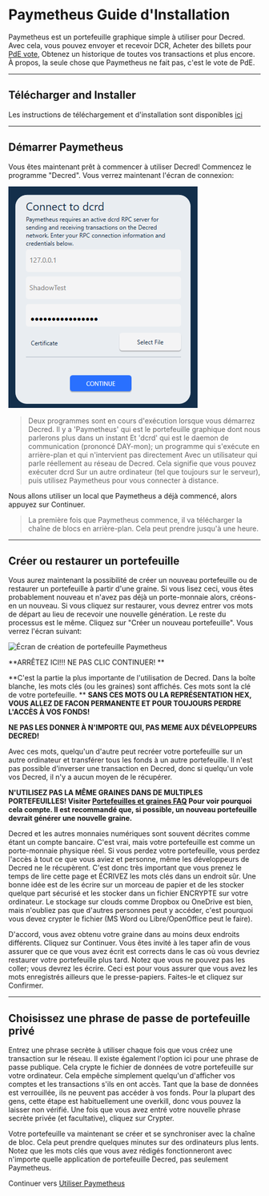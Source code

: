 # **Paymetheus Guide d'Installation** #

Paymetheus est un portefeuille graphique simple à utiliser pour Decred. Avec cela, vous pouvez envoyer et recevoir DCR,
Acheter des billets pour [PdE vote](/mining/proof-of-stake.md), Obtenez un historique de toutes vos transactions et plus encore. À propos, la seule chose que Paymetheus ne fait pas, c'est le vote de PdE.

---

## **Télécharger and Installer** ##
Les instructions de téléchargement et d'installation sont disponibles [ici](/getting-started/install-guide.md#windows-installer)

---

## **Démarrer Paymetheus** ##
Vous êtes maintenant prêt à commencer à utiliser Decred! Commencez le programme "Decred". Vous verrez maintenant l'écran de connexion:  

![Écran de connexion Paymetheus](../../img/Paymetheus-dcrd-login.png)  

>Deux programmes sont en cours d'exécution lorsque vous démarrez Decred. Il y a 'Paymetheus' qui est le portefeuille graphique dont nous parlerons plus dans un instant
> Et 'dcrd' qui est le daemon de communication (prononcé DAY-mon); un programme qui s'exécute en arrière-plan et qui n'intervient pas directement
> Avec un utilisateur qui parle réellement au réseau de Decred. Cela signifie que vous pouvez exécuter dcrd
> Sur un autre ordinateur (tel que toujours sur le serveur), puis utilisez Paymetheus pour vous connecter à distance.

Nous allons utiliser un local que Paymetheus a déjà commencé, alors appuyez sur Continuer.

> La première fois que Paymetheus commence, il va télécharger la chaîne de blocs en arrière-plan. Cela peut prendre jusqu'à une heure.

---

## **Créer ou restaurer un portefeuille** ##
Vous aurez maintenant la possibilité de créer un nouveau portefeuille ou de restaurer un portefeuille à partir d'une graine. Si vous lisez ceci, vous êtes probablement nouveau et n'avez pas déjà un porte-monnaie alors, créons-en un nouveau. Si vous cliquez sur restaurer, vous devrez entrer vos mots de départ au lieu de recevoir une nouvelle génération.
Le reste du processus est le même. Cliquez sur "Créer un nouveau portefeuille". Vous verrez l'écran suivant:

![Écran de création de portefeuille Paymetheus](/img/Paymetheus-seed-window.png)  

<i class="fa fa-exclamation-triangle"></i> **ARRÊTEZ ICI!!! NE PAS CLIC CONTINUER! **

**C'est la partie la plus importante de l'utilisation de Decred. Dans la boîte blanche, les mots clés (ou les graines) sont affichés. Ces mots sont la clé de votre portefeuille.  **
 **SANS CES MOTS OU LA REPRÉSENTATION HEX, VOUS ALLEZ DE FACON PERMANENTE ET POUR TOUJOURS PERDRE L'ACCÈS À VOS FONDS!**  

**NE PAS LES DONNER À N'IMPORTE QUI, PAS MEME AUX DÉVELOPPEURS DECRED!**

Avec ces mots, quelqu'un d'autre peut recréer votre portefeuille sur un autre ordinateur et transférer tous les fonds à un autre portefeuille. Il n'est pas possible d'inverser une transaction en Decred, donc si quelqu'un vole vos Decred, il n'y a aucun moyen de le récupérer.  

<i class="fa fa-exclamation-triangle"></i> **N'UTILISEZ PAS LA MÊME GRAINES DANS DE MULTIPLES PORTEFEUILLES! Visiter [Portefeuilles et graines FAQ](/faq/wallets-and-seeds.md#3-can-i-run-multiple-wallets) Pour voir pourquoi cela compte. Il est recommandé que, si possible, un nouveau portefeuille devrait générer une nouvelle graine.** 

Decred et les autres monnaies numériques sont souvent décrites comme étant un compte bancaire. C'est vrai, mais votre portefeuille est comme un porte-monnaie physique réel.
Si vous perdez votre portefeuille, vous perdez l'accès à tout ce que vous aviez et personne, même les développeurs de Decred ne le récupèrent. C'est donc très important que vous prenez le temps de lire cette page et ÉCRIVEZ les mots clés dans un endroit sûr. Une bonne idée est de les écrire sur un morceau de papier et de les stocker quelque part sécurisé et les stocker dans un fichier ENCRYPTE sur votre ordinateur. Le stockage sur clouds comme Dropbox ou OneDrive est bien, mais n'oubliez pas que d'autres personnes peut y accéder, c'est pourquoi vous devez crypter le fichier (MS Word ou Libre/OpenOffice peut le faire).

D'accord, vous avez obtenu votre graine dans au moins deux endroits différents. Cliquez sur Continuer. Vous êtes invité à les taper afin de vous assurer que ce que vous avez écrit est corrects dans le cas où vous devriez restaurer votre portefeuille plus tard. Notez que vous ne pouvez pas les coller; vous devrez les écrire.
Ceci est pour vous assurer que vous avez les mots enregistrés ailleurs que le presse-papiers. Faites-le et cliquez sur Confirmer.

---

## **Choisissez une phrase de passe de portefeuille privé** ##
Entrez une phrase secrète à utiliser chaque fois que vous créez une transaction sur le réseau. Il existe également l'option ici pour une phrase de passe publique. Cela crypte le fichier de données de votre portefeuille sur votre ordinateur. Cela empêche simplement quelqu'un d'afficher vos comptes et les transactions s'ils en ont accès. Tant que la base de données est verrouillée, ils ne peuvent pas accéder à vos fonds. Pour la plupart des gens, cette étape est habituellement une overkill, donc vous pouvez la laisser non vérifié. Une fois que vous avez entré votre nouvelle phrase secrète privée (et facultative), cliquez sur Crypter.

Votre portefeuille va maintenant se créer et se synchroniser avec la chaîne de bloc. Cela peut prendre quelques minutes sur des ordinateurs plus lents. Notez que les mots clés que vous avez rédigés fonctionneront avec n'importe quelle application de portefeuille Decred, pas seulement Paymetheus.

Continuer vers [Utiliser Paymetheus](using-paymetheus.md)